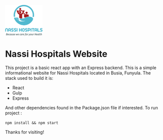 <span><img float="left" height="100" src="imgs\naasilogo.png">

# Nassi Hospitals Website

</span>

This project is a basic react app with an Express backend.
This is a simple informational website for Nassi Hospitals located in Busia, Funyula.
The stack used to build it is:

- React
- Gulp
- Express

And other dependencies found in the Package.json file if interested.
To run project :

`npm install && npm start`

Thanks for visiting!
